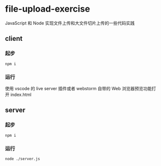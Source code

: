 # file-upload-exercise
JavaScript 和 Node 实现文件上传和大文件切片上传的一些代码实践

## client

### 起步

```shell
npm i
```

### 运行

使用 vscode 的 live server 插件或者 webstorm 自带的 Web 浏览器预览功能打开 index.html

## server

### 起步

```shell
npm i
```

### 运行

```shell
node ./server.js
```
